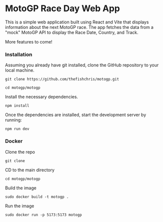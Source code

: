 # MotoGP Race Day Web App

This is a simple web application built using React and Vite that displays information about the next MotoGP race. The app fetches the data from a "mock" MotoGP API to display the Race Date, Country, and Track.

More features to come!


### Installation

Assuming you already have git installed, clone the GitHub repository to your local machine.

    git clone https://github.com/thefishchris/motogp.git
    
    cd motogp/motogp
    
Install the necessary dependencies.

    npm install

Once the dependencies are installed, start the development server by running:

    npm run dev


### Docker

Clone the repo

    git clone

CD to the main directory

    cd motogp/motogp

Build the image
    
    sudo docker build -t motogp .

Run the image
    
    sudo docker run -p 5173:5173 motogp

